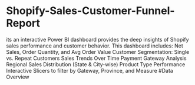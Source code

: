 # Shopify-Sales-Customer-Funnel-Report
its an interactive Power BI dashboard provides the deep insights of Shopify sales performance and customer behavior.
This dashboard includes:
Net Sales, Order Quantity, and Avg Order Value
Customer Segmentation: Single vs. Repeat Customers
Sales Trends Over Time
Payment Gateway Analysis
Regional Sales Distribution (State & City-wise)
Product Type Performance
Interactive Slicers to filter by Gateway, Province, and Measure
#Data Overview



